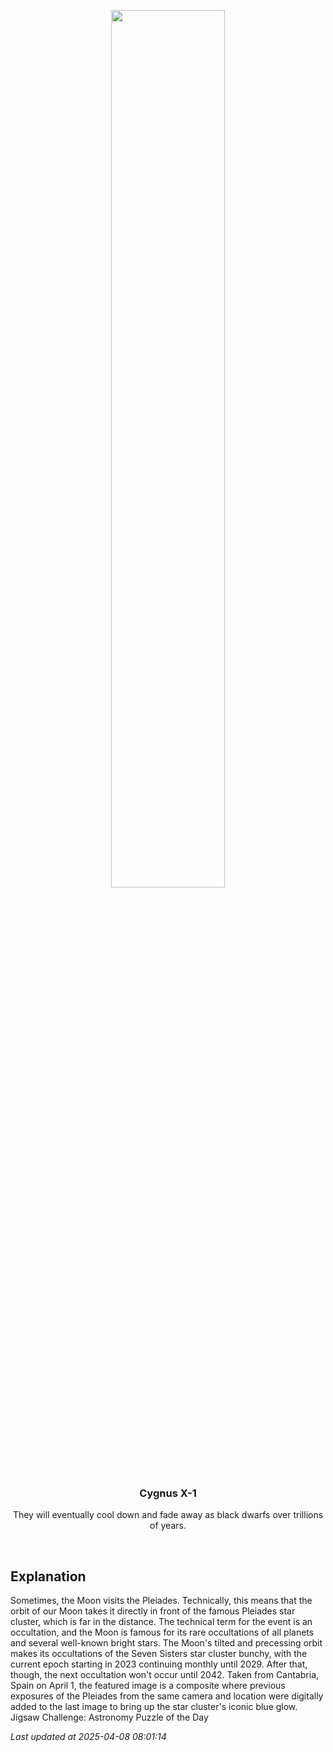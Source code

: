 <p align='center'>
    <img src='https://apod.nasa.gov/apod/image/2504/PleiadesMoon_Saiz_960.jpg' width='60%' />
    <h3 align="center">Cygnus X-1</h3>
    <p align="center">They will eventually cool down and fade away as black dwarfs over trillions of years.</p>
</p>
<br/>

Explanation
--
Sometimes, the Moon visits the Pleiades. Technically, this means that the orbit of our Moon takes it directly in front of the famous Pleiades star cluster, which is far in the distance.  The technical term for the event is an occultation, and the Moon is famous for its rare occultations of all planets and several well-known bright stars. The Moon's tilted and precessing orbit makes its occultations of the Seven Sisters star cluster bunchy, with the current epoch starting in 2023 continuing monthly until 2029. After that, though, the next occultation won't occur until 2042.  Taken from Cantabria, Spain on April 1, the featured image is a composite where previous exposures of the Pleiades from the same camera and location were digitally added to the last image to bring up the star cluster's iconic blue glow.   Jigsaw Challenge: Astronomy Puzzle of the Day


*Last updated at 2025-04-08 08:01:14*
